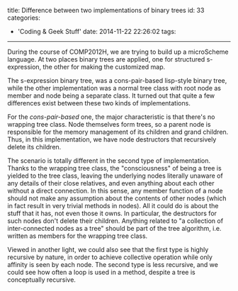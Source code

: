 title: Difference between two implementations of binary trees
id: 33
categories:
  - 'Coding & Geek Stuff'
date: 2014-11-22 22:26:02
tags:
---

During the course of COMP2012H, we are trying to build up a microScheme language. At two places binary trees are applied, one for structured s-expression, the other for making the customized map.

The s-expression binary tree, was a cons-pair-based lisp-style binary tree, while the other implementation was a normal tree class with root node as member and node being a separate class. It turned out that quite a few differences exist between these two kinds of implementations.

For the _cons-pair-based_ one, the major characteristic is that there's no wrapping tree class. Node themselves form trees, so a parent node is responsible for the memory management of its children and grand children. Thus, in this implementation, we have node destructors that recursively delete its children.

The scenario is totally different in the second type of implementation. Thanks to the wrapping tree class, the "consciousness" of being a tree is yielded to the tree class, leaving the underlying nodes literally unaware of any details of their close relatives, and even anything about each other without a direct connection. In this sense, any member function of a node should not make any assumption about the contents of other nodes (which in fact result in very trivial methods in nodes). All it could do is about the stuff that it has, not even those it owns. In particular, the destructors for such nodes don't delete their children. Anything related to "a collection of inter-connected nodes as a tree" should be part of the tree algorithm, i.e. written as members for the wrapping tree class.

Viewed in another light, we could also see that the first type is highly recursive by nature, in order to achieve collective operation while only affinity is seen by each node. The second type is less recursive, and we could see how often a loop is used in a method, despite a tree is conceptually recursive.